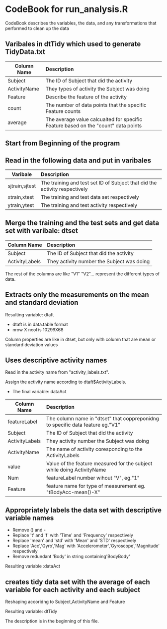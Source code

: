 CodeBook for run_analysis.R
===========================
 CodeBook describes the variables, the data, and any transformations that performed to clean up the data
 
 Varibales in dtTidy which used to generate TidyData.txt
-----------------------


| Column Name   |     Description       |
| ------------- |:-------------| 
| Subject      |The ID of Subject that did the activity | 
| ActivityName      |They types of activity the Subject was doing      | 
| Feature | Describe the feature of the activity      |
| count    | The number of data points that the specific Feature counts|
| average  | The average value calcualted for specific Feature based on the "count" data points|

Start from Beginning of the program
-----------------------------------
Read in the following data and put in varibales
----------------------------------------------


| Varibale   |     Description       |
| ------------- |:-------------| 
| sjtrain,sjtest |The training and test set ID of Subject that did the activity respectively | 
| xtrain,xtest |The training and test data set respectively     | 
| ytrain,ytest |The training and test activity respectively    |

Merge the training and the test sets and get data set with varibale: dtset
--------------------------------------------------------------------------

| Column Name   |     Description       |
| ------------- |:-------------| 
| Subject      |The ID of Subject that did the activity | 
| ActivityLabels   |They activity number the Subject was doing      | 

The rest of the columns are like "V1" "V2"... represent the different types of data.

Extracts only the measurements on the mean and standard deviation 
-----------------------------------------------------------------
Resulting variable: dtaft
- dtaft is in data.table format
- nrow X ncol is 10299X68

Column properties are like in dtset, but only with column that are mean or standard deviation values


Uses descriptive activity names
--------------------------------
Read in the activity name from "activity_labels.txt".

Assign the activity name according to dtaft$ActivityLabels.

- The final variable: dataAct


| Column Name   |     Description       |
| ------------- |:-------------| 
| featureLabel | The column name in "dtset" that coppreponidng to specific data feature eg."V1"|
| Subject      |The ID of Subject that did the activity | 
| ActivityLabels   |They activity number the Subject was doing      | 
| ActivityName  | The name of activity coresponding to the ActivityLabels|
| value |Value of the feature measured for the subject while doing ActivityName| 
|Num|featureLabel number wihout "V", eg."1"|
|Feature| feature name for type of measurement eg. "tBodyAcc-mean()-X"|

Appropriately labels the data set with descriptive variable names
-----------------------------------------------------------------

* Remove () and -
* Replace 't' and 'f' with 'Time' and 'Frequency' respectively
* Replace 'mean' and 'std' with 'Mean' and 'STD' respectively
* Replace 'Acc','Gyro','Mag' with 'Accelerometer','Gyroscope','Magnitude' respectively
* Remove redundant 'Body' in string containing'BodyBody'

Resulting variable :dataAct

creates tidy data set with the average of each variable for each activity and each subject
-------------------------------------------------------------------------------------------
Reshaping accoridng to Subject,ActivityName and Feature

Resulting variable: dtTidy

The description is in the beginning of this file.
